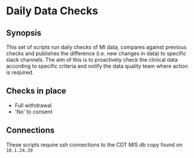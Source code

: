 # Daily Data Checks

## Synopsis

This set of scripts run daily checks of MI data, compares against previous checks and publishes the difference (i.e. new changes in data) to specific slack channels. The aim of this is to proactively check the clinical data according to specific criteria and notify the data quality team where action is required.

## Checks in place

  * Full withdrawal
  * 'No' to consent

## Connections

These scripts require ssh connections to the CDT MIS db copy found on `10.1.24.39`
